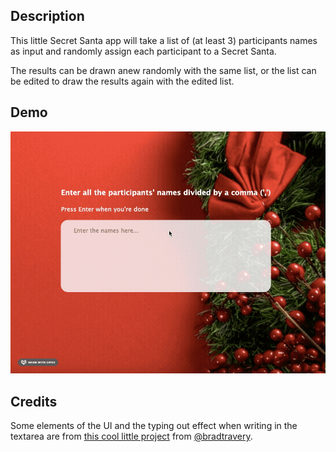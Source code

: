 ## Description

This little Secret Santa app will take a list of (at least 3) participants names as input and randomly assign each participant to a Secret Santa.

The results can be drawn anew randomly with the same list, or the list can be edited to draw the results again with the edited list.

## Demo

![Play demo](demo/demo.gif)

## Credits

Some elements of the UI and the typing out effect when writing in the textarea are from [this cool little project](https://github.com/bradtraversy/50projects50days/tree/master/random-choice-picker) from [@bradtravery](https://github.com/bradtraversy).
